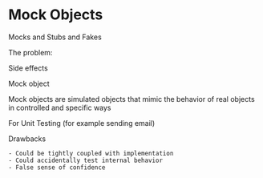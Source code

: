 # Mock Objects

Mocks and Stubs and Fakes

The problem:

Side effects

Mock object

Mock objects are simulated objects that mimic the behavior of real objects in controlled and specific ways

For Unit Testing (for example sending email)

Drawbacks

    - Could be tightly coupled with implementation
    - Could accidentally test internal behavior
    - False sense of confidence

